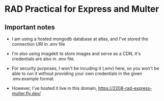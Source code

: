 # RAD Practical for Express and Multer

## Important notes

- I am using a hosted mongodb database at atlas, and I've stored the connection URI in .env file
- I'm also using imagekit to store images and serve as a CDN, it's credentials are also in .env file.
- For security purposes, I won't be incuding it (.env) here, so you won't be able to run it without providing your own credentials in the given .env.example format.

- However, I've hosted it live in this domain, <a href="https://2208-rad-express-multer.fly.dev/" target="_blank">https://2208-rad-express-multer.fly.dev/</a>